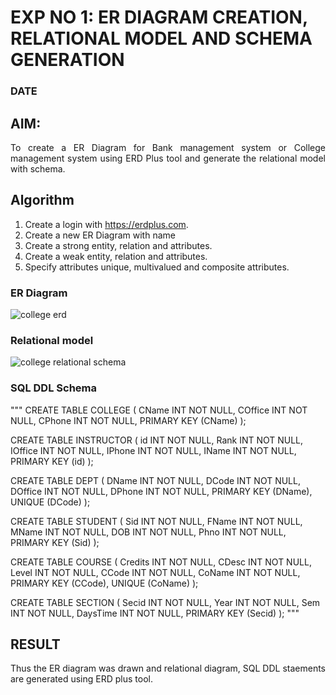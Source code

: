 # EXP NO 1: ER DIAGRAM CREATION, RELATIONAL MODEL AND SCHEMA GENERATION  
### DATE
## AIM:
<div align="justify">
   To create a ER Diagram for Bank management system or College management system using ERD Plus tool and generate the relational model with schema. 
</div>

## Algorithm
1. Create a login with https://erdplus.com.
2. Create a new ER Diagram with name
3. Create a strong entity, relation and attributes.
4. Create a weak entity, relation and attributes.
5. Specify attributes unique, multivalued and composite attributes.

### ER Diagram 
![college erd](https://github.com/Prem-Kumar13122004/DBMS/assets/119291590/5b4c2ed4-233b-46d2-b8ab-dbc367af2018)


### Relational model

![college relational schema](https://github.com/Prem-Kumar13122004/DBMS/assets/119291590/c7409114-c659-477c-b80d-f701db50a28d)

### SQL DDL Schema 
"""
CREATE TABLE COLLEGE
(
  CName INT NOT NULL,
  COffice INT NOT NULL,
  CPhone INT NOT NULL,
  PRIMARY KEY (CName)
);

CREATE TABLE INSTRUCTOR
(
  id INT NOT NULL,
  Rank INT NOT NULL,
  IOffice INT NOT NULL,
  IPhone INT NOT NULL,
  IName INT NOT NULL,
  PRIMARY KEY (id)
);

CREATE TABLE DEPT
(
  DName INT NOT NULL,
  DCode INT NOT NULL,
  DOffice INT NOT NULL,
  DPhone INT NOT NULL,
  PRIMARY KEY (DName),
  UNIQUE (DCode)
);

CREATE TABLE STUDENT
(
  Sid INT NOT NULL,
  FName INT NOT NULL,
  MName INT NOT NULL,
  DOB INT NOT NULL,
  Phno INT NOT NULL,
  PRIMARY KEY (Sid)
);

CREATE TABLE COURSE
(
  Credits INT NOT NULL,
  CDesc INT NOT NULL,
  Level INT NOT NULL,
  CCode INT NOT NULL,
  CoName INT NOT NULL,
  PRIMARY KEY (CCode),
  UNIQUE (CoName)
);

CREATE TABLE SECTION
(
  Secid INT NOT NULL,
  Year INT NOT NULL,
  Sem INT NOT NULL,
  DaysTime INT NOT NULL,
  PRIMARY KEY (Secid)
);
"""
## RESULT 
<div align="justify">
Thus the ER diagram was drawn and relational diagram, SQL DDL staements are generated using ERD plus tool.
</div>
